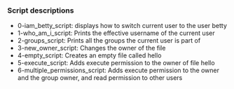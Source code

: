 ### Script descriptions
 - 0-iam_betty_script: displays how to switch current user to the user betty
 - 1-who_am_i_script: Prints the effective username of the current user
 - 2-groups_script: Prints all the groups the current user is part of
 - 3-new_owner_script: Changes the owner of the file
 - 4-empty_script: Creates an empty file called hello
 - 5-execute_script: Adds execute permission to the owner of file hello
 - 6-multiple_permissions_script: Adds execute permission to the owner and the group owner, and read permission to other users
